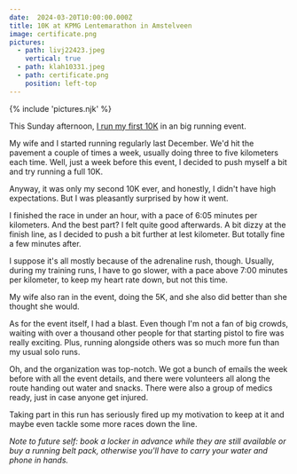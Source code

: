 ```yaml
---
date:  2024-03-20T10:00:00.000Z
title: 10K at KPMG Lentemarathon in Amstelveen
image: certificate.png
pictures:
  - path: livj22423.jpeg
    vertical: true
  - path: klah10331.jpeg
  - path: certificate.png
    position: left-top
---
```


{% include 'pictures.njk' %}

This Sunday afternoon, [I run my first 10K](https://www.athlinks.com/event/376780/results/Event/1075473/Course/2451919/Bib/6640) in an big running event.

My wife and I started running regularly last December.
We'd hit the pavement a couple of times a week, usually doing three to five kilometers each time.
Well, just a week before this event, I decided to push myself a bit and try running a full 10K.

Anyway, it was only my second 10K ever, and honestly, I didn't have high expectations.
But I was pleasantly surprised by how it went.

I finished the race in under an hour, with a pace of 6:05 minutes per kilometers.
And the best part? I felt quite good afterwards. A bit dizzy at the finish line, as I decided to push a bit further at lest kilometer. But totally fine a few minutes after.

I suppose it's all mostly because of the adrenaline rush, though.
Usually, during my training runs, I have to go slower, with a pace above 7:00 minutes per kilometer, to keep my heart rate down, but not this time.

My wife also ran in the event, doing the 5K, and she also did better than she thought she would.

As for the event itself, I had a blast.
Even though I'm not a fan of big crowds, waiting with over a thousand other people for that starting pistol to fire was really exciting.
Plus, running alongside others was so much more fun than my usual solo runs.

Oh, and the organization was top-notch. We got a bunch of emails the week before with all the event details, and there were volunteers all along the route handing out water and snacks. There were also a group of medics ready, just in case anyone get injured.

Taking part in this run has seriously fired up my motivation to keep at it and maybe even tackle some more races down the line.

*Note to future self: book a locker in advance while they are still available or buy a running belt pack, otherwise you'll have to carry your water and phone in hands.*
